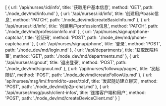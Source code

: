 [
    {
      url: '/api/nurses/:id/info',
      title: '获取用户基本信息',
      method: 'GET',
      path: './node_dev/md/info.md'
    },
    {
      url: '/api/nurses/:id/info',
      title: '创建用户basic信息',
      method: 'PATCH',
      path: './node_dev/md/createBasicInfo.md'
    },
    {
      url: '/api/nurses/:id/info',
      title: '创建用户profession信息',
      method: 'PATCH',
      path: './node_dev/md/professionInfo.md'
    },
    {
      url: '/api/nurses/signup/phone-captcha',
      title: '验证码',
      method: 'POST',
      path: './node_dev/md/phone-captcha.md'
    },
    {
      url: '/api/nurses/signup/phone',
      title: '登录',
      method: 'POST',
      path: './node_dev/md/login.md'
    },
    {
      url: '/api/departments',
      title: '获取医院科室',
      method: 'GET',
      path: './node_dev/md/departments.md'
    },
    {
      url: '/api/nurses/signout',
      title: '退出登录',
      method: 'POST',
      path: './node_dev/md/signout.md'
    },
    {
      url: '/api/nurses/followup/pages',
      title: '发起随访',
      method: 'POST',
      path: './node_dev/md/createFollowUp.md'
    },
    {
      url: 'api/nurses/msg/im/:fromId/to-user/:toId',
      title: '发起随访建立聊天',
      method: 'POST',
      path: './node_dev/md/p2p-chat.md'
    },
    {
      url: '/api/nurses/msg/push/client-infos',
      title: '连接客户端和用户',
      method: 'POST',
      path: './node_dev/md/createDeviceClient.md'
    }
]